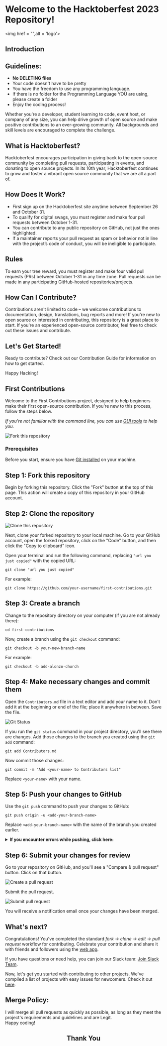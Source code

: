 # Welcome to the Hacktoberfest 2023 Repository!

<img href = "",alt = 'logo'>

## Introduction
## Guidelines:

- **No DELETING files** 
- Your code doesn't have to be pretty
- You have the freedom to use any programming language.
- If there is no folder for the Programming Language YOU are using, please create a folder
- Enjoy the coding process!

Whether you're a developer, student learning to code, event host, or company of any size, you can help drive growth of open source and make positive contributions to an ever-growing community. All backgrounds and skill levels are encouraged to complete the challenge.

## What is Hacktoberfest?

Hacktoberfest encourages participation in giving back to the open-source community by completing pull requests, participating in events, and donating to open source projects. In its 10th year, Hacktoberfest continues to grow and foster a vibrant open source community that we are all a part of.

## How Does It Work?

- First sign up on the Hacktoberfest site anytime between September 26 and October 31.
- To qualify for digital swags, you must register and make four pull requests between October 1-31.
- You can contribute to any public repository on GitHub, not just the ones highlighted.
- If a maintainer reports your pull request as spam or behavior not in line with the project’s code of conduct, you will be ineligible to participate.

## Rules

To earn your tree reward, you must register and make four valid pull requests (PRs) between October 1-31 in any time zone. Pull requests can be made in any participating GitHub-hosted repositories/projects.

## How Can I Contribute?

Contributions aren't limited to code – we welcome contributions to documentation, design, translations, bug reports and more! If you're new to open source or interested in contributing, this repository is a great place to start. If you're an experienced open-source contributor, feel free to check out these issues and contribute.

## Let's Get Started!

Ready to contribute? Check out our Contribution Guide for information on how to get started.

Happy Hacking!

## First Contributions

Welcome to the First Contributions project, designed to help beginners make their first open-source contribution. If you're new to this process, follow the steps below.

_If you're not familiar with the command line, you can use [GUI tools](#tutorials-using-other-tools) to help you._

![Fork this repository](https://firstcontributions.github.io/assets/Readme/fork.png)

### Prerequisites

Before you start, ensure you have [Git installed](https://help.github.com/articles/set-up-git/) on your machine.

## Step 1: Fork this repository

Begin by forking this repository. Click the "Fork" button at the top of this page. This action will create a copy of this repository in your GitHub account.

## Step 2: Clone the repository

![Clone this repository](https://firstcontributions.github.io/assets/Readme/clone.png)

Next, clone your forked repository to your local machine. Go to your GitHub account, open the forked repository, click on the "Code" button, and then click the "Copy to clipboard" icon.

Open your terminal and run the following command, replacing `"url you just copied"` with the copied URL:

```shell
git clone "url you just copied"
```

For example:

```shell
git clone https://github.com/your-username/first-contributions.git
```

## Step 3: Create a branch

Change to the repository directory on your computer (if you are not already there):

```shell
cd first-contributions
```

Now, create a branch using the `git checkout` command:

```shell
git checkout -b your-new-branch-name
```

For example:

```shell
git checkout -b add-alonzo-church
```

## Step 4: Make necessary changes and commit them

Open the `Contributors.md` file in a text editor and add your name to it. Don't add it at the beginning or end of the file; place it anywhere in between. Save the file.

![Git Status](https://firstcontributions.github.io/assets/Readme/git-status.png)

If you run the `git status` command in your project directory, you'll see there are changes. Add those changes to the branch you created using the `git add` command:

```shell
git add Contributors.md
```

Now commit those changes:

```shell
git commit -m "Add <your-name> to Contributors list"
```

Replace `<your-name>` with your name.

## Step 5: Push your changes to GitHub

Use the `git push` command to push your changes to GitHub:

```shell
git push origin -u <add-your-branch-name>
```

Replace `<add-your-branch-name>` with the name of the branch you created earlier.

<details>

<summary> <strong>If you encounter errors while pushing, click here:</strong> </summary>

- ### Authentication Error

  If you encounter an authentication error, it's because GitHub has removed support for password authentication. You need to use a personal access token instead. [GitHub's tutorial](https://docs.github.com/en/authentication/connecting-to-github-with-ssh/adding-a-new-ssh-key-to-your-github-account) can guide you through generating and configuring an SSH key for your account.

</details>

## Step 6: Submit your changes for review

Go to your repository on GitHub, and you'll see a "Compare & pull request" button. Click on that button.

![Create a pull request](https://firstcontributions.github.io/assets/Readme/compare-and-pull.png)

Submit the pull request.

![Submit pull request](https://firstcontributions.github.io/assets/Readme/submit-pull-request.png)

You will receive a notification email once your changes have been merged.

## What's next?

Congratulations! You've completed the standard _fork -> clone -> edit -> pull request_ workflow for contributing. Celebrate your contribution and share it with friends and followers using the [web app](https://firstcontributions.github.io/#social-share).

If you have questions or need help, you can join our Slack team: [Join Slack Team](https://join.slack.com/t/firstcontributors/shared_invite/zt-vchl8cde-S0KstI_jyCcGEEj7rSTQiA).

Now, let's get you started with contributing to other projects. We've compiled a list of projects with easy issues for newcomers. Check it out [here](https://firstcontributions.github.io/#project-list).


## Merge Policy:
I will merge all pull requests as quickly as possible, as long as they meet the project's requirements and guidelines and are Legit.
<br>
Happy coding!
<h2 align="center">
    <p>
        Thank You
    </p>
</h2>
